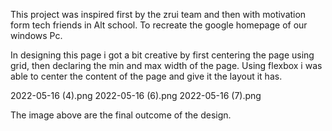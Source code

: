 This project was inspired first by the zrui team and then with motivation form tech friends in Alt school.
To recreate the google homepage of our windows Pc.

In designing this page i got a bit creative by first centering the page using grid, then declaring the min and max width of the page.
Using flexbox i was able to center the content of the page and give it the layout it has.

2022-05-16 (4).png
2022-05-16 (6).png
2022-05-16 (7).png

The image above are the final outcome of the design.
